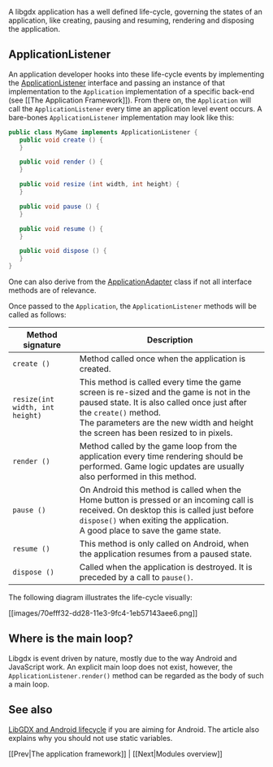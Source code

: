 A libgdx application has a well defined life-cycle, governing the states of an application, like creating, pausing and resuming, rendering and disposing the application.

## ApplicationListener ##
An application developer hooks into these life-cycle events by implementing the [ApplicationListener](http://libgdx.badlogicgames.com/nightlies/docs/api/com/badlogic/gdx/ApplicationListener.html) interface and passing an instance of that implementation to the `Application` implementation of a specific back-end (see [[The Application Framework]]). From there on, the `Application` will call the `ApplicationListener` every time an application level event occurs. A bare-bones `ApplicationListener` implementation may look like this:

```java
public class MyGame implements ApplicationListener {
   public void create () {
   }

   public void render () {        
   }

   public void resize (int width, int height) { 
   }

   public void pause () { 
   }

   public void resume () {
   }

   public void dispose () { 
   }
}
```

One can also derive from the [ApplicationAdapter](http://libgdx.badlogicgames.com/nightlies/docs/api/com/badlogic/gdx/ApplicationAdapter.html) class if not all interface methods are of relevance.

Once passed to the `Application`, the `ApplicationListener` methods will be called as follows:

| Method signature | Description |
| ---------------- | ----------- |
| `create ()` | Method called once when the application is created.|
| `resize(int width, int height)` | This method is called every time the game screen is re-sized and the game is not in the paused state. It is also called once just after the `create()` method.<br/> The parameters are the new width and height the screen has been resized to in pixels.|
| `render ()` | Method called by the game loop from the application every time rendering should be performed. Game logic updates are usually also performed in this method.|
| `pause ()` | On Android this method is called when the Home button is pressed or an incoming call is received. On desktop this is called just before `dispose()` when exiting the application.<br/> A good place to save the game state.|
| `resume ()` | This method is only called on Android, when the application resumes from a paused state.|
| `dispose ()` | Called when the application is destroyed. It is preceded by a call to `pause()`.|

The following diagram illustrates the life-cycle visually:

[[images/70efff32-dd28-11e3-9fc4-1eb57143aee6.png]]

## Where is the main loop? ##
Libgdx is event driven by nature, mostly due to the way Android and JavaScript work. An explicit main loop does not exist, however, the `ApplicationListener.render()` method can be regarded as the body of such a main loop.

## See also
[LibGDX and Android lifecycle](http://bitiotic.com/blog/2013/05/23/libgdx-and-android-application-lifecycle/) if you are aiming for Android. The article also explains why you should not use static variables.

[[Prev|The application framework]] | [[Next|Modules overview]]
